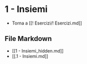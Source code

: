 # 1 - Insiemi

- Torna a [[! Esercizi/! Esercizi.md]]

## File Markdown
- [[1 - Insiemi_hidden.md]]
- [[.1 - Insiemi.md]]
